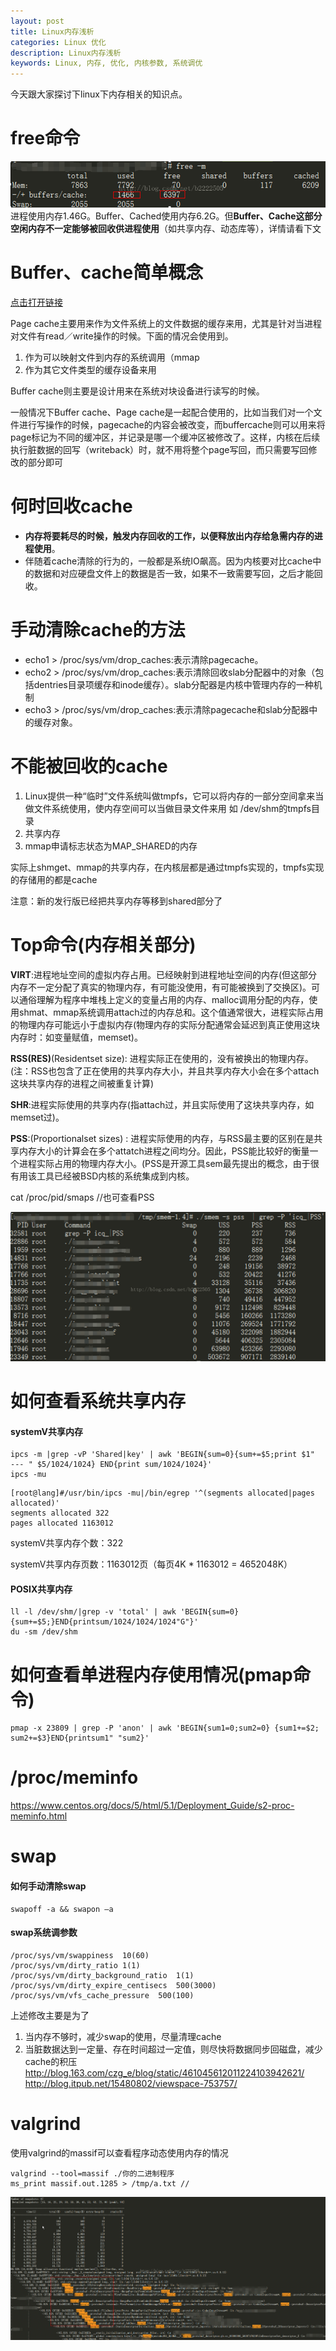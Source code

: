 ```yaml
---
layout: post
title: Linux内存浅析
categories: Linux 优化
description: Linux内存浅析
keywords: Linux, 内存, 优化, 内核参数, 系统调优
---
```


今天跟大家探讨下linux下内存相关的知识点。

# free命令
![](/images/posts/2016-01-01-linux-memory-1/1.png)
进程使用内存1.46G。Buffer、Cached使用内存6.2G。但**Buffer、Cache这部分空闲内存不一定能够被回收供进程使用**（如共享内存、动态库等），详情请看下文


 
# Buffer、cache简单概念
[点击打开链接](http://linuxperf.com/?p=32)
 
Page cache主要用来作为文件系统上的文件数据的缓存来用，尤其是针对当进程对文件有read／write操作的时候。下面的情况会使用到。
1. 作为可以映射文件到内存的系统调用（mmap
2. 作为其它文件类型的缓存设备来用
 
Buffer cache则主要是设计用来在系统对块设备进行读写的时候。
 
一般情况下Buffer cache、Page cache是一起配合使用的，比如当我们对一个文件进行写操作的时候，pagecache的内容会被改变，而buffercache则可以用来将page标记为不同的缓冲区，并记录是哪一个缓冲区被修改了。这样，内核在后续执行脏数据的回写（writeback）时，就不用将整个page写回，而只需要写回修改的部分即可
 


# 何时回收cache
- **内存将要耗尽的时候，触发内存回收的工作，以便释放出内存给急需内存的进程使用**。
- 伴随着cache清除的行为的，一般都是系统IO飙高。因为内核要对比cache中的数据和对应硬盘文件上的数据是否一致，如果不一致需要写回，之后才能回收。


 
# 手动清除cache的方法
- echo1 > /proc/sys/vm/drop_caches:表示清除pagecache。
- echo2 > /proc/sys/vm/drop_caches:表示清除回收slab分配器中的对象（包括dentries目录项缓存和inode缓存）。slab分配器是内核中管理内存的一种机制
- echo3 > /proc/sys/vm/drop_caches:表示清除pagecache和slab分配器中的缓存对象。


 
# 不能被回收的cache
1. Linux提供一种“临时”文件系统叫做tmpfs，它可以将内存的一部分空间拿来当做文件系统使用，使内存空间可以当做目录文件来用
如 /dev/shm的tmpfs目录
2. 共享内存
3. mmap申请标志状态为MAP_SHARED的内存
 
实际上shmget、mmap的共享内存，在内核层都是通过tmpfs实现的，tmpfs实现的存储用的都是cache
 
注意：新的发行版已经把共享内存等移到shared部分了
 

 
# Top命令(内存相关部分)
**VIRT**:进程地址空间的虚拟内存占用。已经映射到进程地址空间的内存(但这部分内存不一定分配了真实的物理内存，有可能没使用，有可能被换到了交换区)。可以通俗理解为程序中堆栈上定义的变量占用的内存、malloc调用分配的内存，使用shmat、mmap系统调用attach过的内存总和。这个值通常很大，进程实际占用的物理内存可能远小于虚拟内存(物理内存的实际分配通常会延迟到真正使用这块内存时：如变量赋值，memset)。
 
**RSS(RES)**(Residentset size): 进程实际正在使用的，没有被换出的物理内存。 (注：RSS也包含了正在使用的共享内存大小，并且共享内存大小会在多个attach这块共享内存的进程之间被重复计算) 

**SHR**:进程实际使用的共享内存(指attach过，并且实际使用了这块共享内存，如memset过)。

**PSS**:(Proportionalset sizes) : 进程实际使用的内存，与RSS最主要的区别在是共享内存大小的计算会在多个attatch进程之间均分。因此，PSS能比较好的衡量一个进程实际占用的物理内存大小。(PSS是开源工具sem最先提出的概念，由于很有用该工具已经被BSD内核的系统集成到内核。

cat /proc/pid/smaps  //也可查看PSS

![](/images/posts/2016-01-01-linux-memory-1/2.png)



# 如何查看系统共享内存
#### systemV共享内存
```shell
ipcs -m |grep -vP 'Shared|key' | awk 'BEGIN{sum=0}{sum+=$5;print $1"  --- " $5/1024/1024} END{print sum/1024/1024}'
ipcs -mu
```

```shell
[root@lang]#/usr/bin/ipcs -mu|/bin/egrep '^(segments allocated|pages allocated)'
segments allocated 322
pages allocated 1163012
```

systemV共享内存个数：322

systemV共享内存页数：1163012页（每页4K * 1163012 = 4652048K）

#### POSIX共享内存
```shell
ll -l /dev/shm/|grep -v 'total' | awk 'BEGIN{sum=0}{sum+=$5;}END{printsum/1024/1024/1024"G"}'
du -sm /dev/shm
```



# 如何查看单进程内存使用情况(pmap命令)
```shell
pmap -x 23809 | grep -P 'anon' | awk 'BEGIN{sum1=0;sum2=0} {sum1+=$2; sum2+=$3}END{printsum1" "sum2}'
```



# /proc/meminfo
<https://www.centos.org/docs/5/html/5.1/Deployment_Guide/s2-proc-meminfo.html>



# swap
#### 如何手动清除swap
```shell
swapoff -a && swapon –a
```

#### swap系统调参数
```shell
/proc/sys/vm/swappiness  10(60)
/proc/sys/vm/dirty_ratio 1(1)
/proc/sys/vm/dirty_background_ratio  1(1)
/proc/sys/vm/dirty_expire_centisecs  500(3000)
/proc/sys/vm/vfs_cache_pressure  500(100)
```
上述修改主要是为了
1. 当内存不够时，减少swap的使用，尽量清理cache
2. 当脏数据达到一定量、存在时间超过一定值，则尽快将数据同步回磁盘，减少cache的积压
<http://blog.163.com/czg_e/blog/static/461045612011224103942621/>
<http://blog.itpub.net/15480802/viewspace-753757/>


# valgrind
使用valgrind的massif可以查看程序动态使用内存的情况
```shell
valgrind --tool=massif ./你的二进制程序
ms_print massif.out.1285 > /tmp/a.txt //
```
![](/images/posts/2016-01-01-linux-memory-1/3.png)



